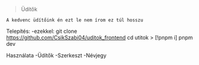 >Üdítők

`A kedvenc üdítőink én ezt le nem írom ez túl hosszu`

Telepítés:
   -ezekkel:
     git clone https://github.com/CsikSzabi04/uditok_frontend
     cd utitok
       > [!pnpm i]
     pnpm dev

Használata
  -Üdítők
  -Szerkeszt
  -Névjegy
